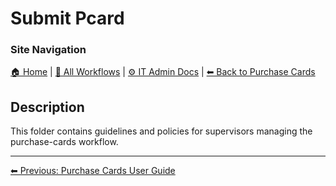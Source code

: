 <!-- description: Documentation about Submit Pcard for Your Organization. -->

# Submit Pcard

### Site Navigation
[🏠 Home](../../README.md) | [📂 All Workflows](../../users/users.md) | [⚙ IT Admin Docs](../../it-admins/README.md) | [⬅ Back to Purchase Cards](../README.md)

## Description
This folder contains guidelines and policies for supervisors managing the purchase-cards workflow.

---

[⬅ Previous: Purchase Cards User Guide](purchase-cards-user-guide.md)